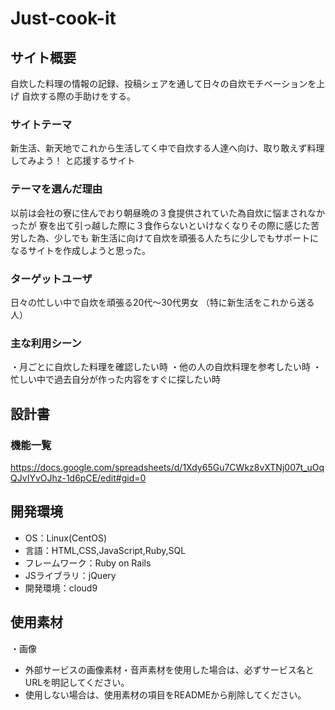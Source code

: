 
# Just-cook-it

## サイト概要
自炊した料理の情報の記録、投稿シェアを通して日々の自炊モチベーションを上げ
自炊する際の手助けをする。
### サイトテーマ
新生活、新天地でこれから生活してく中で自炊する人達へ向け、取り敢えず料理してみよう！
と応援するサイト
### テーマを選んだ理由
以前は会社の寮に住んでおり朝昼晩の３食提供されていた為自炊に悩まされなかったが
寮を出て引っ越した際に３食作らないといけなくなりその際に感じた苦労した為、少しでも
新生活に向けて自炊を頑張る人たちに少しでもサポートになるサイトを作成しようと思った。
### ターゲットユーザ
日々の忙しい中で自炊を頑張る20代〜30代男女
（特に新生活をこれから送る人）

### 主な利用シーン
・月ごとに自炊した料理を確認したい時
・他の人の自炊料理を参考したい時
・忙しい中で過去自分が作った内容をすぐに探したい時
## 設計書

### 機能一覧
https://docs.google.com/spreadsheets/d/1Xdy65Gu7CWkz8vXTNj007t_uOqQJvIYvOJhz-1d6pCE/edit#gid=0

## 開発環境
- OS：Linux(CentOS)
- 言語：HTML,CSS,JavaScript,Ruby,SQL
- フレームワーク：Ruby on Rails
- JSライブラリ：jQuery
- 開発環境：cloud9

## 使用素材
・画像
- 外部サービスの画像素材・音声素材を使用した場合は、必ずサービス名とURLを明記してください。
- 使用しない場合は、使用素材の項目をREADMEから削除してください。
